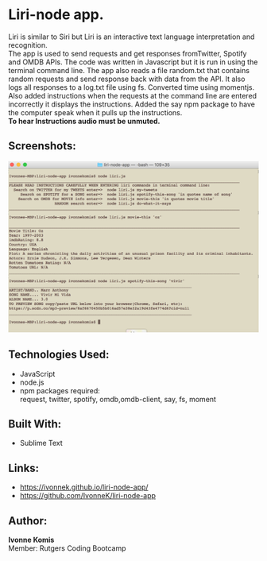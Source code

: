 # Liri-node app. 
Liri is similar to Siri but Liri is an interactive text language interpretation and recognition.<br> 
The app is used to send requests and get responses fromTwitter, Spotify and OMDB APIs. The code was written in Javascript but it is run in using the terminal command line. The app also reads a file random.txt that contains random requests and send response back with data from the API. It also logs all responses to a log.txt file using fs. Converted time using momentjs. Also added instructions when the requests at the command line are entered incorrectly it displays the instructions. Added the say npm package to have the computer speak when it pulls up the instructions.<br>
**To hear Instructions audio must be unmuted.**

## Screenshots:
![alt text](screenshots/liriscreen1.png "Liri Screen")

## Technologies Used: 
- JavaScript 
- node.js 
- npm packages required:<br>
request, twitter, spotify, omdb,omdb-client, say, fs, moment

## Built With:
* Sublime Text

## Links: 	
- https://ivonnek.github.io/liri-node-app/
- https://github.com/IvonneK/liri-node-app

## Author: 
**Ivonne Komis**<br>
Member: Rutgers Coding Bootcamp
